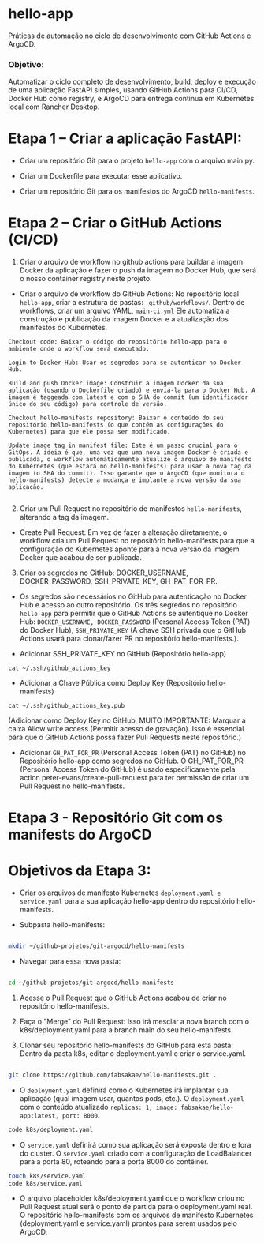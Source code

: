 # hello-app
Práticas de automação no ciclo de desenvolvimento com GitHub Actions e ArgoCD.

### Objetivo:

Automatizar o ciclo completo de desenvolvimento, build, deploy e
execução de uma aplicação FastAPI simples, usando GitHub Actions para
CI/CD, Docker Hub como registry, e ArgoCD para entrega contínua em
Kubernetes local com Rancher Desktop.

# Etapa 1 – Criar a aplicação FastAPI:

* Criar um repositório Git para o projeto `hello-app` com o arquivo
main.py.

* Criar um Dockerfile para executar esse aplicativo.

* Criar um repositório Git para os manifestos do ArgoCD `hello-manifests`.

# Etapa 2 – Criar o GitHub Actions (CI/CD)

1. Criar o arquivo de workflow no github actions para buildar a imagem Docker da aplicação e fazer o push da imagem no Docker Hub, que será o nosso container registry neste projeto.

* Criar o arquivo de workflow do GitHub Actions: No  repositório local `hello-app`, criar a estrutura de pastas: `.github/workflows/`. Dentro de workflows, criar um arquivo YAML, `main-ci.yml` Ele automatiza a construção e publicação da imagem Docker e a atualização dos manifestos do Kubernetes.

```
Checkout code: Baixar o código do repositório hello-app para o ambiente onde o workflow será executado.

Login to Docker Hub: Usar os segredos para se autenticar no Docker Hub.

Build and push Docker image: Construir a imagem Docker da sua aplicação (usando o Dockerfile criado) e enviá-la para o Docker Hub. A imagem é taggeada com latest e com o SHA do commit (um identificador único do seu código) para controle de versão.

Checkout hello-manifests repository: Baixar o conteúdo do seu repositório hello-manifests (o que contém as configurações do Kubernetes) para que ele possa ser modificado.

Update image tag in manifest file: Este é um passo crucial para o GitOps. A ideia é que, uma vez que uma nova imagem Docker é criada e publicada, o workflow automaticamente atualize o arquivo de manifesto do Kubernetes (que estará no hello-manifests) para usar a nova tag da imagem (o SHA do commit). Isso garante que o ArgoCD (que monitora o hello-manifests) detecte a mudança e implante a nova versão da sua aplicação.


```

2.  Criar um Pull Request no repositório de manifestos `hello-manifests`, alterando a tag da imagem.

* Create Pull Request: Em vez de fazer a alteração diretamente, o workflow cria um Pull Request no repositório hello-manifests para que a configuração do Kubernetes aponte para a nova versão da imagem Docker que acabou de ser publicada.


3.  Criar os segredos no GitHub: DOCKER_USERNAME, DOCKER_PASSWORD, SSH_PRIVATE_KEY, GH_PAT_FOR_PR.
* Os segredos são necessários no GitHub para autenticação no Docker Hub e acesso ao outro repositório. Os três segredos no repositório `hello-app` para permitir que o GitHub Actions se autentique no Docker Hub: `DOCKER_USERNAME, DOCKER_PASSWORD` (Personal Access Token (PAT) do Docker Hub), `SSH_PRIVATE_KEY` (A chave SSH privada que o GitHub Actions usará para clonar/fazer PR no repositório hello-manifests.).

*  Adicionar SSH_PRIVATE_KEY no GitHub (Repositório hello-app)
```
cat ~/.ssh/github_actions_key
```
* Adicionar a Chave Pública como Deploy Key (Repositório hello-manifests)
```
cat ~/.ssh/github_actions_key.pub
```
(Adicionar como Deploy Key no GitHub, MUITO IMPORTANTE: Marquar a caixa Allow write access (Permitir acesso de gravação). Isso é essencial para que o GitHub Actions possa fazer Pull Requests neste repositório.)

* Adicionar `GH_PAT_FOR_PR` (Personal Access Token (PAT) no GitHub) no Repositório hello-app como segredos no GitHub. O GH_PAT_FOR_PR (Personal Access Token do GitHub) é usado especificamente pela action peter-evans/create-pull-request para ter permissão de criar um Pull Request no hello-manifests.


# Etapa 3 - Repositório Git com os manifests do ArgoCD

# Objetivos da Etapa 3:

* Criar os arquivos de manifesto Kubernetes `deployment.yaml e service.yaml` para a sua aplicação hello-app dentro do repositório hello-manifests.

* Subpasta hello-manifests:

```Bash

mkdir ~/github-projetos/git-argocd/hello-manifests
```
* Navegar para essa nova pasta:

```Bash

cd ~/github-projetos/git-argocd/hello-manifests
```

1. Acesse o Pull Request que o GitHub Actions acabou de criar no repositório hello-manifests. 

2. Faça o "Merge" do Pull Request: Isso irá mesclar a nova branch com o k8s/deployment.yaml para a branch main do seu hello-manifests.

3. Clonar seu repositório hello-manifests do GitHub para esta pasta: Dentro da pasta k8s, editar o deployment.yaml e criar o service.yaml. 

```Bash

git clone https://github.com/fabsakae/hello-manifests.git .
```

* O `deployment.yaml` definirá como o Kubernetes irá implantar sua aplicação (qual imagem usar, quantos pods, etc.). O `deployment.yaml` com o conteúdo atualizado `replicas: 1, image: fabsakae/hello-app:latest, port: 8000`.

```Bash
code k8s/deployment.yaml
```
* O `service.yaml` definirá como sua aplicação será exposta dentro e fora do cluster. O `service.yaml` criado com a configuração de LoadBalancer para a porta 80, roteando para a porta 8000 do contêiner.

```Bash
touch k8s/service.yaml
code k8s/service.yaml
```
* O arquivo placeholder k8s/deployment.yaml que o workflow criou no Pull Request atual será o ponto de partida para o deployment.yaml real. O repositório hello-manifests com os arquivos de manifesto Kubernetes (deployment.yaml e service.yaml) prontos para serem usados pelo ArgoCD.
